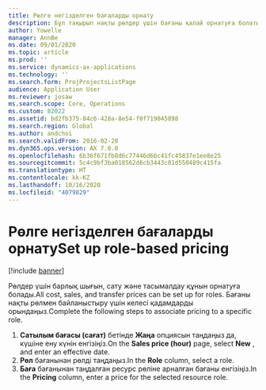 ```yaml
---
title: Рөлге негізделген бағаларды орнату
description: Бұл тақырып нақты рөлдер үшін бағаны қалай орнатуға болатындығы туралы ақпарат береді.
author: Yowelle
manager: AnnBe
ms.date: 09/01/2020
ms.topic: article
ms.prod: ''
ms.service: dynamics-ax-applications
ms.technology: ''
ms.search.form: ProjProjectsListPage
audience: Application User
ms.reviewer: josaw
ms.search.scope: Core, Operations
ms.custom: 82022
ms.assetid: bd2fb375-84c6-428a-8e54-f0f719045898
ms.search.region: Global
ms.author: andchoi
ms.search.validFrom: 2016-02-28
ms.dyn365.ops.version: AX 7.0.0
ms.openlocfilehash: 6b36f671fb8d6c77446d66c41fc45837e1ee8e25
ms.sourcegitcommit: 5c4c9bf3ba018562d6cb3443c01d550489c415fa
ms.translationtype: HT
ms.contentlocale: kk-KZ
ms.lasthandoff: 10/16/2020
ms.locfileid: "4079829"
---
```

# <a name="set-up-role-based-pricing"></a><span data-ttu-id="fa0ed-103">Рөлге негізделген бағаларды орнату</span><span class="sxs-lookup"><span data-stu-id="fa0ed-103">Set up role-based pricing</span></span>

[!include [banner](../includes/banner.md)]

<span data-ttu-id="fa0ed-104">Рөлдер үшін барлық шығын, сату және тасымалдау құнын орнатуға болады.</span><span class="sxs-lookup"><span data-stu-id="fa0ed-104">All cost, sales, and transfer prices can be set up for roles.</span></span> <span data-ttu-id="fa0ed-105">Бағаны нақты рөлмен байланыстыру үшін келесі қадамдарды орындаңыз.</span><span class="sxs-lookup"><span data-stu-id="fa0ed-105">Complete the following steps to associate pricing to a specific role.</span></span>

1. <span data-ttu-id="fa0ed-106">**Сатылым бағасы (сағат)** бетінде **Жаңа** опциясын таңдаңыз да, күшіне ену күнін енгізіңіз.</span><span class="sxs-lookup"><span data-stu-id="fa0ed-106">On the **Sales price (hour)** page, select **New** , and enter an effective date.</span></span>
2. <span data-ttu-id="fa0ed-107">**Рөл** бағанынан рөлді таңдаңыз.</span><span class="sxs-lookup"><span data-stu-id="fa0ed-107">In the **Role** column, select a role.</span></span>
3. <span data-ttu-id="fa0ed-108">**Баға** бағанынан таңдалған ресурс рөліне арналған бағаны енгізіңіз.</span><span class="sxs-lookup"><span data-stu-id="fa0ed-108">In the **Pricing** column, enter a price for the selected resource role.</span></span>
